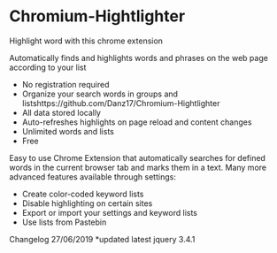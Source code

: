 # Chromium-Hightlighter
Highlight word with this chrome extension


Automatically finds and highlights words and phrases on the web page according to your list
- No registration required
- Organize your search words in groups and listshttps://github.com/Danz17/Chromium-Hightlighter
- All data stored locally
- Auto-refreshes highlights on page reload and content changes
- Unlimited words and lists
- Free

Easy to use Chrome Extension that automatically searches for defined words in the current browser tab and marks them in a text. Many more advanced features available through settings:
- Create color-coded keyword lists
- Disable highlighting on certain sites
- Export or import your settings and keyword lists
- Use lists from Pastebin

Changelog
27/06/2019
*updated latest jquery 3.4.1
